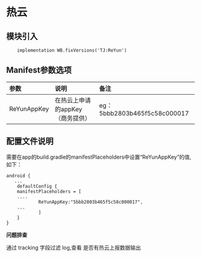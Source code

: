 # 热云

## 模块引入

```text
    implementation WB.fixVersions('TJ:ReYun')    
```

## Manifest参数选项

| 参数 | 说明 | 备注 |
| :--- | :--- | :--- |
| ReYunAppKey | 在热云上申请的appKey（商务提供） | eg：5bbb2803b465f5c58c000017 |

## 配置文件说明

需要在app的build.gradle的manifestPlaceholders中设置“ReYunAppKey”的值,如下：

```text
android {
   ...
    defaultConfig {
    manifestPlaceholders = [
    ....
            ReYunAppKey:"5bbb2803b465f5c58c000017",
    ...
            ]
    }
}
```



**问题排查**

通过 tracking 字段过滤 log,查看 是否有热云上报数据输出

